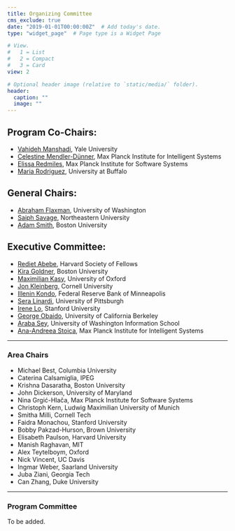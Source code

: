 ```yaml
---
title: Organizing Committee
cms_exclude: true
date: "2019-01-01T00:00:00Z"  # Add today's date.
type: "widget_page"  # Page type is a Widget Page

# View.
#   1 = List
#   2 = Compact
#   3 = Card
view: 2

# Optional header image (relative to `static/media/` folder).
header:
  caption: ""
  image: ""
---
```


## Program Co-Chairs:
- [Vahideh Manshadi](https://vahideh-manshadi.com/), Yale University
- [Celestine Mendler-Dünner](http://www.celestine.ai/), Max Planck Institute for Intelligent Systems
- [Elissa Redmiles](https://elissaredmiles.com/), Max Planck Institute for Software Systems
- [Maria Rodriguez](https://socialwork.buffalo.edu/faculty-research/full-time-faculty/maria-rodriguez.html), University at Buffalo

## General Chairs:
- [Abraham Flaxman](https://globalhealth.washington.edu/faculty/abraham-flaxman), University of Washington
- [Saiph Savage](http://www.saiph.org), Northeastern University
- [Adam Smith](https://www.bu.edu/cs/profiles/adam-smith/), Boston University 

## Executive Committee:
- [Rediet Abebe](https://www.cs.cornell.edu/~red/), Harvard Society of Fellows
- [Kira Goldner](https://www.kiragoldner.com/), Boston University
- [Maximilian Kasy](https://maxkasy.github.io/home/), University of Oxford
- [Jon Kleinberg](https://www.cs.cornell.edu/home/kleinber/), Cornell University
- [Illenin Kondo](https://www.illenin.com/), Federal Reserve Bank of Minneapolis
- [Sera Linardi](http://www.linardi.gspia.pitt.edu/), University of Pittsburgh
- [Irene Lo](https://sites.google.com/view/irene-lo), Stanford University
- [George Obaido](https://www.georgeobaido.com/), University of California Berkeley
- [Araba Sey](https://tascha.uw.edu/people/araba-sey/), University of Washington Information School
- [Ana-Andreea Stoica](http://www.columbia.edu/~as5001/), Max Planck Institute for Intelligent Systems

- - -

### Area Chairs
- Michael Best, Columbia University
- Caterina Calsamiglia, IPEG
- Krishna Dasaratha, Boston University
- John Dickerson, University of Maryland
- Nina Grgić-Hlača, Max Planck Institute for Software Systems
- Christoph Kern, Ludwig Maximilian University of Munich
- Smitha Milli, Cornell Tech
- Faidra Monachou, Stanford University
- Bobby Pakzad-Hurson, Brown University
- Elisabeth Paulson, Harvard University
- Manish Raghavan, MIT
- Alex Teytelboym, Oxford
- Nick Vincent, UC Davis
- Ingmar Weber, Saarland University
- Juba Ziani, Georgia Tech
- Can Zhang, Duke University

- - -

### Program Committee
To be added.
